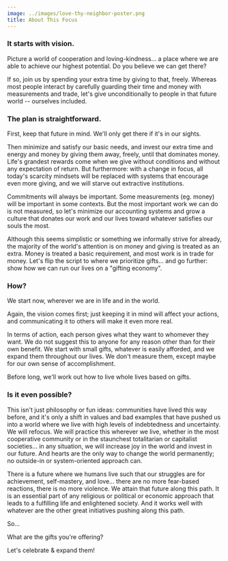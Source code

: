 ```yaml
---
image: ../images/love-thy-neighbor-poster.png
title: About This Focus
---
```


### It starts with vision. ###

Picture a world of cooperation and loving-kindness... a place where we are
able to achieve our highest potential. Do you believe we can get there?

If so, join us by spending your extra time by giving to that, freely. Whereas
most people interact by carefully guarding their time and money with
measurements and trade, let's give unconditionally to people in that
future world -- ourselves included.

### The plan is straightforward. ###

First, keep that future in mind. We'll only get there if it's in our sights.

Then minimize and satisfy our basic needs, and invest our extra time and energy
and money by giving them away, freely, until that dominates money. Life's
grandest rewards come when we give without conditions and without any
expectation of return. But furthermore: with a change in focus, all today's
scarcity mindsets will be replaced with systems that encourage even more giving,
and we will starve out extractive institutions.

Commitments will always be important. Some measurements (eg. money) will be
important in some contexts. But the most important work we can do is not
measured, so let's minimize our accounting systems and grow a culture that
donates our work and our lives toward whatever satisfies our souls the most.

Although this seems simplistic or something we informally strive for already,
the majority of the world's attention is on money and giving is treated as an
extra. Money is treated a basic requirement, and most work is in trade for
money. Let's flip the script to where we prioritize gifts... and go further:
show how we can run our lives on a "gifting economy".

### How? ###

We start now, wherever we are in life and in the world.

Again, the vision comes first; just keeping it in mind will affect your actions,
and communicating it to others will make it even more real.

In terms of action, each person gives what they want to whomever they want. We
do not suggest this to anyone for any reason other than for their own benefit.
We start with small gifts, whatever is easily afforded, and we expand them
throughout our lives. We don't measure them, except maybe for our own sense of
accomplishment.

Before long, we'll work out how to live whole lives based on gifts.

### Is it even possible? ###

This isn't just philosophy or fun ideas: communities have lived this way
before, and it's only a shift in values and bad examples that have pushed us
into a world where we live with high levels of indebtedness and uncertainty. We
will refocus. We will practice this wherever we live, whether in the most
cooperative community or in the staunchest totalitarian or capitalist
societies... in any situation, we will increase joy in the world and invest in
our future. And hearts are the only way to change the world permanently; no
outside-in or system-oriented approach can.

There is a future where we humans live such that our struggles are for
achievement, self-mastery, and love... there are no more fear-based reactions,
there is no more violence. We attain that future along this path. It is an
essential part of any religious or political or economic approach that leads to
a fulfilling life and enlightened society. And it works well with whatever are
the other great initiatives pushing along this path.

So...

What are the gifts you're offering?

Let's celebrate & expand them!
